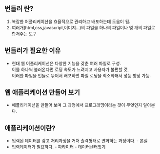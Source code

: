 ## 번들러 란?
1. 복잡한 어플리케이션을 효율적으로 관리하고 배포하는데 도움이 됨.
2. 여러개(html,css,javascript,이미지...)의 파일을 하나의 파일이나 몇 개의 파일로 합쳐주는 도구

## 번들러가 필요한 이유
- 현대 웹 어플리케이션은 다양한 기능을 갖춘 여러 파일로 구성.   
이를 하나씩 불러온다면 로딩 속도가 느려지고 사용자가 불편할 것,   
이러한 파일을 번들로 묶어서 배포하면 파일 로딩을 최소화해서 성능 향상 가능.

## 웹 애플리케이션 만들어 보기
- 애플리캐이션을 만들어 보며 그 과정에서 프로그래밍이라는 것이 무엇인지 알아본다.

## 애플리케이션이란?
- 입력된 데이터를 갖고 처리과정을 거쳐 출력형태로 변화하는 과정이다. - 본질
- 입력데이터가 필요하다. - 파라미터 - 데이터센터짓기